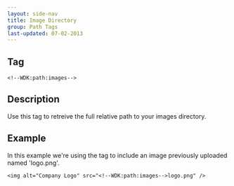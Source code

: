 ```yaml
---
layout: side-nav
title: Image Directory
group: Path Tags
last-updated: 07-02-2013
---
```


## Tag

`<!--WDK:path:images-->`

## Description

Use this tag to retreive the full relative path to your images directory.

## Example

In this example we're using the tag to include an image previously uploaded named 'logo.png'.

~~~
<img alt="Company Logo" src="<!--WDK:path:images-->logo.png" />
~~~